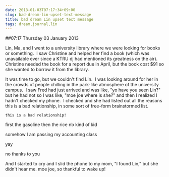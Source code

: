 ```yaml
---
date: 2013-01-03T07:17:34+09:00
slug: bad-dream-lin-upset-text-message
title: bad dream Lin upset text message
tags: dream,journal,lin
---
```


##07:17 Thursday 03 January 2013

Lin, Ma, and I went to a university library where we were looking for books or something.  I saw Christine and helped her find a book (which was unavailable ever since a KTRU dj had mentioned its greatness on the air).  Christine needed the book for a report due in April, but the book cost $91 so she wanted to borrow it from the library.

It was time to go, but we couldn't find Lin.  I was looking around for her in the crowds of people chilling in the park-like atmosphere of the university campus.  I saw Fred had just arrived and was like, "yo have you seen Lin?" but he had not so I was like, "moe joe where is she?" and then I realized I hadn't checked my phone.  I checked and she had listed out all the reasons this is a bad relationship, in some sort of free-form brainstormed list.

`this is a bad relationship!`

first the gasoline
then the rice
nb kind of kid

somehow I am passing
my accounting class

yay

no thanks to you

And I started to cry and I slid the phone to my mom, "I found Lin," but she didn't hear me. moe joe, so thankful to wake up!



